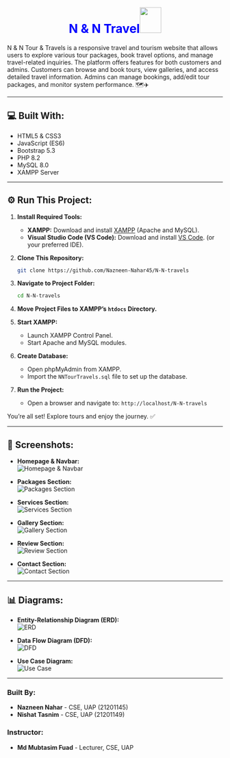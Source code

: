 <!-- DO NOT COPY -->

<h1 align="center" style="color: blue;">N & N Travel<img src="https://media.giphy.com/media/Bthetravelbrand-summer-beach-5hpXZ7ENJKiCKVhULE/giphy.gif" width="50" height="60" ></h1>

N & N Tour & Travels is a responsive travel and tourism website that allows users to explore various tour packages, book travel options, and manage travel-related inquiries. The platform offers features for both customers and admins. Customers can browse and book tours, view galleries, and access detailed travel information. Admins can manage bookings, add/edit tour packages, and monitor system performance. 🗺️✈️

---

<h2 align="left">💻 Built With:</h2>

- HTML5 & CSS3
- JavaScript (ES6)
- Bootstrap 5.3
- PHP 8.2
- MySQL 8.0
- XAMPP Server

---

<h2 align="left">⚙️ Run This Project:</h2>

1. **Install Required Tools:**
   - **XAMPP:** Download and install [XAMPP](https://www.apachefriends.org/index.html) (Apache and MySQL).
   - **Visual Studio Code (VS Code):** Download and install [VS Code](https://code.visualstudio.com/). (or your preferred IDE).

2. **Clone This Repository:**
   ```sh
   git clone https://github.com/Nazneen-Nahar45/N-N-travels
   ```

3. **Navigate to Project Folder:**
   ```sh
   cd N-N-travels
   ```

4. **Move Project Files to XAMPP’s `htdocs` Directory.**

5. **Start XAMPP:**
   - Launch XAMPP Control Panel.
   - Start Apache and MySQL modules.

6. **Create Database:**
   - Open phpMyAdmin from XAMPP.
   - Import the `NNTourTravels.sql` file to set up the database.

7. **Run the Project:**
   - Open a browser and navigate to: `http://localhost/N-N-travels`

You’re all set! Explore tours and enjoy the journey. ✅

---

<h2 align="left">📸 Screenshots:</h2>

- **Homepage & Navbar:**  
  ![Homepage & Navbar](https://github.com/NishatTasnim01/Media-Vault/blob/main/Home%20Page%20and%20Navbar.png)

- **Packages Section:**  
  ![Packages Section](https://github.com/NishatTasnim01/Media-Vault/blob/main/Packages%20Section.png)

- **Services Section:**  
  ![Services Section](https://github.com/NishatTasnim01/Media-Vault/blob/main/Services%20Section.png)

- **Gallery Section:**  
  ![Gallery Section](https://github.com/NishatTasnim01/Media-Vault/blob/main/Gallery%20Section.png)

- **Review Section:**  
  ![Review Section](https://github.com/NishatTasnim01/Media-Vault/blob/main/Review%20Section.png)

- **Contact Section:**  
![Contact Section](https://github.com/NishatTasnim01/Media-Vault/blob/main/Contact%20Section.png)

---

<h2 align="left">📊 Diagrams:</h2>

- **Entity-Relationship Diagram (ERD):**  
  ![ERD](https://github.com/NishatTasnim01/Media-Vault/blob/main/er%20diagram.png)

- **Data Flow Diagram (DFD):**  
  ![DFD](https://github.com/NishatTasnim01/Media-Vault/blob/main/dfd.png)

- **Use Case Diagram:**  
  ![Use Case](https://github.com/NishatTasnim01/Media-Vault/blob/main/use%20case.png)

---

### Built By:
- **Nazneen Nahar** - CSE, UAP (21201145)  
- **Nishat Tasnim** - CSE, UAP (21201149)

### Instructor:
- **Md Mubtasim Fuad** - Lecturer, CSE, UAP
